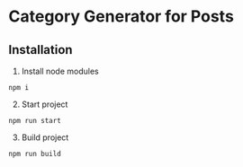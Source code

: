 # Category Generator for Posts

## Installation

1. Install node modules
```
npm i
```

2. Start project
```
npm run start
```

3. Build project
```
npm run build
```